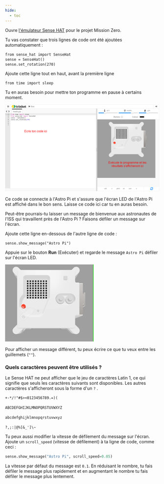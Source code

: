 ```yaml
---
hide:
  - toc
---
```


Ouvre [l'émulateur Sense HAT](https://trinket.io/mission-zero) pour le projet Mission Zero.

Tu vas constater que trois lignes de code ont été ajoutées automatiquement :

    from sense_hat import SenseHat
    sense = SenseHat()
    sense.set_rotation(270)

Ajoute cette ligne tout en haut, avant la première ligne

    from time import sleep

Tu en auras besoin pour mettre ton programme en pause à certains moment.

![Une capture d'écran de l'émulateur Trinket Sense Hat avec trois lignes de code de démarrage affichées dans le panneau de gauche.](images/sense-hat-emulator.png)

Ce code se connecte à l'Astro Pi et s'assure que l'écran LED de l'Astro Pi est affiché dans le bon sens. Laisse ce code ici car tu en auras besoin.

Peut-être pourrais-tu laisser un message de bienvenue aux astronautes de l'ISS qui travaillent près de l'Astro Pi ? Faisons défiler un message sur l'écran.

Ajoute cette ligne en-dessous de l'autre ligne de code :

    sense.show_message("Astro Pi")

Appuie sur le bouton **Run** (Exécuter) et regarde le message `Astro Pi` défiler sur l'écran LED.

![L'émulateur Trinket Sense HAT exécutant un exemple de programme qui fait défiler le texte "Astro PI" sur la matrice LED en lettres blanches](images/M0_1.gif)

Pour afficher un message différent, tu peux écrire ce que tu veux entre les guillemets (`""`).

### Quels caractères peuvent être utilisés ?

Le Sense HAT ne peut afficher que le jeu de caractères Latin 1, ce qui signifie que seuls les caractères suivants sont disponibles. Les autres caractères s'afficheront sous la forme d'un `?` .

```
+-*/!"#$><0123456789.=)(

ABCDEFGHIJKLMNOPQRSTUVWXYZ

abcdefghijklmnopqrstuvwxyz

?,;:|@%[&_']\~
```

Tu peux aussi modifier la vitesse de défilement du message sur l'écran. Ajoute un `scroll_speed` (vitesse de défilement) à ta ligne de code, comme ceci :

```python
sense.show_message("Astro Pi", scroll_speed=0.05)
```

La vitesse par défaut du message est `0.1`. En réduisant le nombre, tu fais défiler le message plus rapidement et en augmentant le nombre tu fais défiler le message plus lentement.
